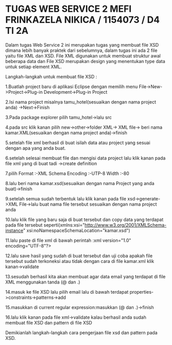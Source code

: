# TUGAS WEB SERVICE 2 MEFI FRINKAZELA NIKICA / 1154073 / D4 TI 2A

Dalam tugas Web Service 2 ini merupakan tugas yang membuat file XSD dimana lebih banyak praktek dari sebelumnya, dalam tugas ini ada 2 file yaitu file XML dan XSD. File XML digunakan untuk membuat struktur awal beberapa data dan File XSD merupakan design yang menentukan type data untuk setiap element XML.

Langkah-langkah untuk membuat file XSD :

1.Buatlah project baru di aplikasi Eclipse dengan memilih menu File->New->Project->Plug-in Development->Plug-in Project

2.Isi nama project misalnya tamu_hotel(sesuaikan dengan nama project anda) ->Next->Finish

3.Pada package explorer pilih tamu_hotel->lalu src

4.pada src klik kanan pilih new->other->folder XML-> XML file-> beri nama kamar.XML(sesuaikan dengan nama project anda)->finish

5.setelah file xml berhasil di buat isilah data atau project yang sesuai dengan apa yang anda buat.

6.setelah selesai membuat file dan mengisi data project lalu klik kanan pada file xml yang di buat tadi ->create definition

7.pilih Format :-XML Schema Encoding :-UTP-8 Width :-80

8.lalu beri nama kamar.xsd(sesuaikan dengan nama Project yang anda buat)->finish

9.setelah semua sudah terbentuk lalu klik kanan pada file xsd->generate->XML File->lalu buat nama file tersebut sesuaikan dengan nama project anda

10.lalu klik file yang baru saja di buat tersebut dan copy data yang terdapat pada file tersebut seperti(xmlns:xsi="http://www.w3.org/2001/XMLSchema-instance" xsi:noNamespaceSchemaLocation="kamar.xsd")

11.lalu paste di file xml di bawah perintah :xml version="1.0" encoding="UTF-8"?>

12.lalu save hasil yang sudah di buat tersebut dan uji coba apakah file tersebut sudah terkoneksi atau tidak dengan cara di file kamar.xml klik kanan->validate

13.sesudah berhasil kita akan membuat agar data email yang terdapat di file XML menggunakan tanda (@ dan .)

14.masuk ke file XSD lalu pilih email lalu di bawah terdapat properties->constraints->patterns->add

15.masukkan di current regular expression:masukkan (@ dan .)->finish

16.lalu klik kanan pada file xml->validate kalau berhasil anda sudah membuat file XSD dan pattern di file XSD

Demikianlah langkah-langkah cara pengerjaan file xsd dan pattern pada XSD.

